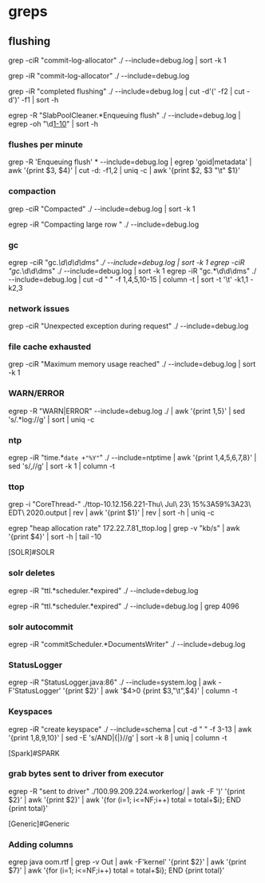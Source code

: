 # greps

## flushing
grep -ciR "commit-log-allocator" ./ --include=debug.log | sort -k 1

grep -iR "commit-log-allocator" ./ --include=debug.log

grep -iR "completed flushing" ./ --include=debug.log | cut -d'(' -f2 | cut -d')' -f1 | sort -h

egrep -R "SlabPoolCleaner.*Enqueuing flush" ./ --include=debug.log | egrep -oh "\d[1-10](KiB|MiB|GiB)" | sort -h

### flushes per minute
grep -R 'Enqueuing flush' * --include=debug.log | egrep 'goid|metadata' | awk '{print $3, $4}' | cut -d: -f1,2 | uniq -c | awk '{print $2, $3 "\t" $1}'

### compaction
grep -ciR "Compacted" ./ --include=debug.log | sort -k 1

egrep -iR "Compacting large row " ./ --include=debug.log

### gc
egrep -ciR "gc.*\d\d\d\dms" ./ --include=debug.log | sort -k 1
egrep -ciR "gc.*\d\d\dms" ./ --include=debug.log | sort -k 1
egrep -iR "gc.*\d\d\dms" ./ --include=debug.log | cut -d " " -f 1,4,5,10-15 | column -t | sort -t '\t' -k1,1 -k2,3

### network issues
grep -ciR "Unexpected exception during request" ./ --include=debug.log

### file cache exhausted
grep -ciR "Maximum memory usage reached" ./ --include=debug.log | sort -k 1

### WARN/ERROR
egrep -R "WARN|ERROR" --include=debug.log ./ | awk '{print $1,$5}' | sed 's/.*log://g' | sort | uniq -c

### ntp
egrep -iR "time.*`date +"%Y"`" ./ --include=ntptime | awk '{print $1,$4,$5,$6,$7,$8}' | sed 's/,//g' | sort -k 1 | column -t

### ttop
grep -i "CoreThread-" ./ttop-10.12.156.221-Thu\ Jul\ 23\ 15%3A59%3A23\ EDT\ 2020.output | rev | awk '{print $1}' | rev | sort -h | uniq -c

egrep "heap allocation rate" 172.22.7.81_ttop.log | grep -v "kb/s" | awk '{print $4}' | sort -h | tail -10


[SOLR]#SOLR

### solr deletes
egrep -iR "ttl.*scheduler.*expired" ./ --include=debug.log

egrep -iR "ttl.*scheduler.*expired" ./ --include=debug.log | grep 4096

### solr autocommit
egrep -iR "commitScheduler.*DocumentsWriter" ./ --include=debug.log

### StatusLogger
egrep -iR "StatusLogger.java:86" ./ --include=system.log | awk -F'StatusLogger' '{print $2}' | awk '$4>0 {print $3,"\t",$4}' | column -t

### Keyspaces
egrep -iR "create keyspace" ./ --include=schema | cut -d " " -f 3-13 | awk '{print $1,$8,$9,$10}' | sed -E 's/AND|{|}//g' | sort -k 8 | uniq | column -t


[Spark]#SPARK
### grab bytes sent to driver from executor
egrep -R "sent to driver" ./100.99.209.224.workerlog/ | awk -F ')' '{print $2}' | awk '{print $2}' | awk '{for (i=1; i<=NF;i++) total = total+$i}; END {print total}'



[Generic]#Generic
### Adding columns
egrep java oom.rtf | grep -v Out | awk -F'kernel' '{print $2}' | awk '{print $7}' | awk '{for (i=1; i<=NF;i++) total = total+$i}; END {print total}'
